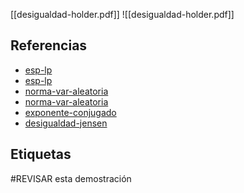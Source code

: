 [[desigualdad-holder.pdf]]
![[desigualdad-holder.pdf]]

## Referencias
- [esp-lp](./esp-lp.md)
- [esp-lp](./esp-lp.md)
- [norma-var-aleatoria](./norma-var-aleatoria.md)
- [norma-var-aleatoria](./norma-var-aleatoria.md)
- [exponente-conjugado](./exponente-conjugado.md)
- [desigualdad-jensen](./desigualdad-jensen.md)

## Etiquetas
#REVISAR esta demostración
